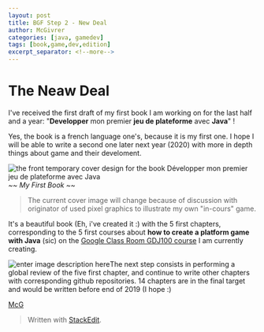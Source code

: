 ```yaml
---
layout: post
title: BGF Step 2 - New Deal
author: McGivrer
categories: [java, gamedev]
tags: [book,game,dev,edition]
excerpt_separator: <!--more-->
---
```

# The Neaw Deal

I've received the first draft of my first book I am working on for the last half and a year: "**Developper** mon premier **jeu de plateforme** avec **Java**" !

Yes, the book is a french language one's, because it is my first one. I hope I will be able to write a second one later next year (2020) with more in depth things about game and their develoment.

![the front temporary cover design for the book Développer mon premier jeu de plateforme avec Java](https://lh3.googleusercontent.com/hy93r4z2dkj9lxeRRs98RJ9oJd3ZLMPymcKQ3tDTUwjWbXLHhSmiK33w81JPslarVzZ7vReHqoS-3w=s550 "Développer mon premier jeu de plateforme avec Java")
*~~ My First Book ~~*

> The current cover image will change because of discussion with originator of used pixel graphics to illustrate my own "in-cours" game.

It's a beautiful book (Eh, i've created it :) with the 5 first chapters, corresponding to the 5 first courses about **how to create a platform game with Java** (sic) on the [Google Class Room GDJ100 course](https://classroom.google.com/c/NzI2ODQ3NjU2MFpa)  I am currently creating.

![enter image description here](https://lh3.googleusercontent.com/y-o6OIS_SjZPfvRnvvJanzbJ-r2VEv3CcdWLfU0yEsympMmY7BQkbfNbUIUQGVO8w_1lx5oRdrLfkaZlEeZMTwlYlAlfMGzlxUZ4a616NBwgqbC7BfboKcpoqX3BOIu9imw6fbddJPwpYdgsAK6aVO83UmcXhyweZxpC3uLcny6pD7hsf0_gSxHw9EgdiU-cqTbLgvXrj27HmZwH5cOHGnDhg0Xg7dU3AjlZGh3asQXATmu2uZyXqLjugrOnCYUT7qpAObCI1jVdqWvYUl_iaOd3S37euvzXwbsLsyeCAAFdvs9oerxhNW0acMIVAth12MUhKQ5238OL7fBqyCxva2eBrXPCDoBpREUpK9050PYfTCnyff9yF3jiHQ3GomAeq_woaEv58W2iShMA26bEtpiI-wqUJzP04itd-Vuotd5KiuEjvUjOfvVyO33X6iYtOoUlUx5R7mE7olIlRTklOzuYMTML9z_o2LPjKPSiFtcGxJxXNGXIjCtCVGtBZ_-HUVbTRp2NnedOCp8BuB4iciJ2blhbDy2nntdsDzclkuxL0e5s8_Az01S3txciPAuOyQMOlBV4XK9aYV0SyX60FWpIvO2VxiSZ2rgE2aU6Lxd8sr7sP6Hscdjy3kyweOwYF-OBtXKoHjG7yTS_jK85qlID1-mYzbUReHe8EDffbbm3wFLl53xAmvgO7s0P4KsjXVlOmw-kZvkrHJXSb3c=w1124-h795-no?width=550 "GDJ100 screen capture")The next step consists in performing a global review of the five first chapter, and continue to write other chapters with corresponding github repositories.
14 chapters are in the final target and would be written before end of 2019 (I hope :)

[McG](mailto:contact@snapgames.fr?subject=Game%20Develoment%20Platform%20and%20the%20corresponding%20book "contact the author !")

> Written with [StackEdit](https://stackedit.io/).
<!--stackedit_data:
eyJoaXN0b3J5IjpbLTE3MjAwNzg5NTQsMTYwNzgyNjQxOCwxNj
gzMzY1MzA5XX0=
-->